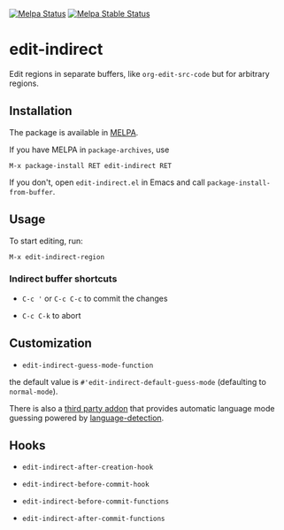 [![Melpa Status](http://melpa.org/packages/edit-indirect-badge.svg)](http://melpa.org/#/edit-indirect)
[![Melpa Stable Status](http://stable.melpa.org/packages/edit-indirect-badge.svg)](http://stable.melpa.org/#/edit-indirect)

# edit-indirect

Edit regions in separate buffers, like `org-edit-src-code` but for arbitrary regions.

## Installation

The package is available in [MELPA](http://melpa.org/).

If you have MELPA in `package-archives`, use

    M-x package-install RET edit-indirect RET

If you don't, open `edit-indirect.el` in Emacs and call
`package-install-from-buffer`.

## Usage

To start editing, run:

    M-x edit-indirect-region

### Indirect buffer shortcuts

- `C-c '` or `C-c C-c` to commit the changes

- `C-c C-k` to abort


## Customization

- `edit-indirect-guess-mode-function`

the default value is `#'edit-indirect-default-guess-mode` (defaulting to `normal-mode`).

There is also a [third party addon](https://github.com/a13/language-detection-utils) that provides automatic language mode guessing powered by [language-detection](https://github.com/andreasjansson/language-detection.el).

## Hooks

- `edit-indirect-after-creation-hook`

- `edit-indirect-before-commit-hook`

- `edit-indirect-before-commit-functions`

- `edit-indirect-after-commit-functions`

